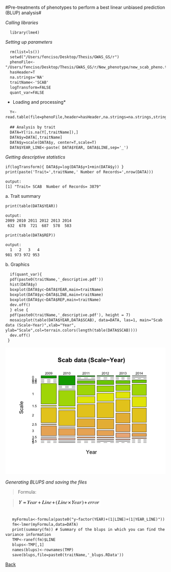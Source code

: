 #Pre-treatments of phenotypes to perform a best linear unbiased prediction (BLUP) analysis#

*Calling libraries*

```{r}
  library(lme4)
```

*Setting up parameters*

```{r}
  rm(list=ls())
  setwd("/Users/fenciso/Desktop/Thesis/GWAS_GS/r")
  phenoFile<-"/Users/fenciso/Desktop/Thesis/GWAS_GS/r/New_phenotype/new_scab_pheno.txt"
  hasHeader=T
  na.strings='NA'
  traitName<-'SCAB'
  logTransform=FALSE
  quant_var=FALSE
```

* Loading and processing*

```{r}
  Y<-read.table(file=phenoFile,header=hasHeader,na.strings=na.strings,stringsAsFactors=F)

  ## Analysis by trait
  DATA=Y[!is.na(Y[,traitName]),]
  DATA$y=DATA[,traitName]
  DATA$y=scale(DATA$y, center=T,scale=T)
  DATA$YEAR_LINE<-paste( DATA$YEAR, DATA$LINE,sep='_')
```

*Getting descriptive statistics*

```{r} 
if(logTransform){ DATA$y=log(DATA$y+1+min(DATA$y)) }
print(paste('Trait=',traitName,' Number of Records=',nrow(DATA)))
```

```
output:
[1] "Trait= SCAB  Number of Records= 3879"
```
a. Trait summary
```{r}
print(table(DATA$YEAR))
```
```
output:
2009 2010 2011 2012 2013 2014 
 632  678  721  687  578  583
``` 

```{r}
print(table(DATA$REP))
```
```
output:
  1   2   3   4 
981 973 972 953 
```
b. Graphics
```{r}
  if(quant_var){
  pdf(paste0(traitName,'_descriptive.pdf'))
  hist(DATA$y)
  boxplot(DATA$yc~DATA$YEAR,main=traitName)
  boxplot(DATA$yc~DATA$LINE,main=traitName)
  boxplot(DATA$yc~DATA$REP,main=traitName)
  dev.off()
  } else {
  pdf(paste0(traitName,'_descriptive.pdf'), height = 7)
  mosaicplot(table(DATA$YEAR,DATA$SCAB), data=DATA, las=1, main="Scab data (Scale~Year)",xlab="Year", ylab="Scale",col=terrain.colors(length(table(DATA$SCAB))))
  dev.off()
 }
 ```
![ScreenShot](https://github.com/fenciso13/GWAS_and_GS/blob/master/pdf/Scab_plot.png)

*Generating BLUPS and saving the files*

>Formula:

> <img src="https://github.com/fenciso13/GWAS_and_GS/blob/master/pdf/ecuation.jpg" width="259" height="21.5" />


```{r}
   
   myFormula<-formula(paste0("y~factor(YEAR)+(1|LINE)+(1|YEAR_LINE)"))
   fm<-lmer(myFormula,data=DATA)  
   print(summary(fm)) # Summary of the blups in which you can find the variance information
   TMP<-ranef(fm)$LINE
   blups<-TMP[,1]
   names(blups)<-rownames(TMP)
   save(blups,file=paste0(traitName,'_blups.RData'))
```
[Back](https://github.com/fenciso13/Potato_MSU/)
